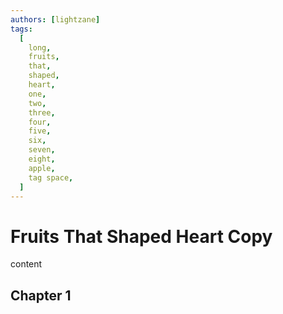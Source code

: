 ```yaml
---
authors: [lightzane]
tags:
  [
    long,
    fruits,
    that,
    shaped,
    heart,
    one,
    two,
    three,
    four,
    five,
    six,
    seven,
    eight,
    apple,
    tag space,
  ]
---
```


# Fruits That Shaped Heart Copy

content

## Chapter 1

<!-- truncate -->
